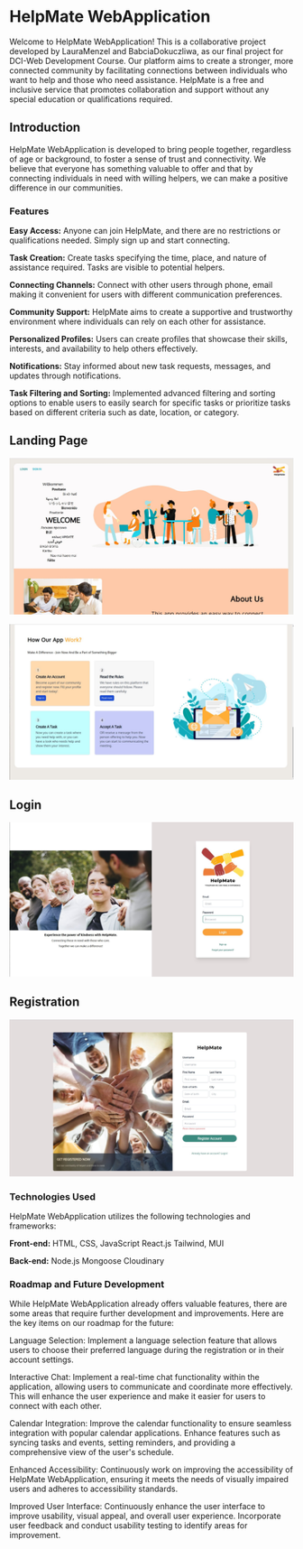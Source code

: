 # HelpMate WebApplication
Welcome to HelpMate WebApplication! This is a collaborative project developed by LauraMenzel and BabciaDokuczliwa, as our final project for DCI-Web Development Course. Our platform aims to create a stronger, more connected community by facilitating connections between individuals who want to help and those who need assistance. HelpMate is a free and inclusive service that promotes collaboration and support without any special education or qualifications required.

## Introduction
HelpMate WebApplication is developed to bring people together, regardless of age or background, to foster a sense of trust and connectivity. We believe that everyone has something valuable to offer and that by connecting individuals in need with willing helpers, we can make a positive difference in our communities.



### Features
**Easy Access:** Anyone can join HelpMate, and there are no restrictions or qualifications needed. Simply sign up and start connecting.

**Task Creation:** Create tasks specifying the time, place, and nature of assistance required. Tasks are visible to potential helpers.

**Connecting Channels:** Connect with other users through phone, email making it convenient for users with different communication preferences.

**Community Support:** HelpMate aims to create a supportive and trustworthy environment where individuals can rely on each other for assistance.

**Personalized Profiles:** Users can create profiles that showcase their skills, interests, and availability to help others effectively.

**Notifications:** Stay informed about new task requests, messages, and updates through notifications.

**Task Filtering and Sorting:** Implemented advanced filtering and sorting options to enable users to easily search for specific tasks or prioritize tasks based on different criteria such as date, location, or category.



## Landing Page

![Web Application Preview](screenshots/HelpMate-landing.jpg)

![Web Application Preview](screenshots/HelpMate-landing3.jpg)


## Login

![Web Application Preview](screenshots/HelpMate-login.jpg)

## Registration
![Web Application Preview](screenshots/HelpMate-Register.jpg)




### Technologies Used
HelpMate WebApplication utilizes the following technologies and frameworks:

**Front-end:**
HTML, CSS, JavaScript
React.js
Tailwind, MUI

**Back-end:**
Node.js
Mongoose
Cloudinary



### Roadmap and Future Development
While HelpMate WebApplication already offers valuable features, there are some areas that require further development and improvements. Here are the key items on our roadmap for the future:

Language Selection: Implement a language selection feature that allows users to choose their preferred language during the registration or in their account settings.

Interactive Chat: Implement a real-time chat functionality within the application, allowing users to communicate and coordinate more effectively. This will enhance the user experience and make it easier for users to connect with each other.

Calendar Integration: Improve the calendar functionality to ensure seamless integration with popular calendar applications. Enhance features such as syncing tasks and events, setting reminders, and providing a comprehensive view of the user's schedule.

Enhanced Accessibility: Continuously work on improving the accessibility of HelpMate WebApplication, ensuring it meets the needs of visually impaired users and adheres to accessibility standards.

Improved User Interface: Continuously enhance the user interface to improve usability, visual appeal, and overall user experience. Incorporate user feedback and conduct usability testing to identify areas for improvement.

